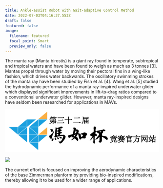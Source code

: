 ```yaml
---
title: Ankle-assist Robot with Gait-adaptive Control Method
date: 2022-07-03T04:16:37.553Z
draft: false
featured: false
image:
  filename: featured
  focal_point: Smart
  preview_only: false
---
```

The manta ray (Manta birostis) is a giant ray found in temperate, subtropical and tropical waters and have been found to weigh as much as 3 tonnes \[3]. Mantas propel through water by moving their pectoral fins in a wing-like fashion, which drives water backwards. The oscillatory swimming strokes of the manta ray have been studied by Fish et al. \[4]. Wang et al. \[5] studied the hydrodynamic performance of a manta ray-inspired underwater glider which displayed significant improvements in lift-to-drag ratios compared to a conventional underwater glider. However, manta ray-inspired designs have seldom been researched for applications in MAVs.

![](32logo.png "Manta ray-inspired design")

[![](https://res.cloudinary.com/marcomontalbano/image/upload/v1681178509/video_to_markdown/images/youtube--NtKbhTW6gGo-c05b58ac6eb4c4700831b2b3070cd403.jpg)](https://youtu.be/NtKbhTW6gGo "")


The current effort is focused on improving the aerodynamic characteristics of the base Zimmerman planform by providing bio-inspired modifications, thereby allowing it to be used for a wider range of applications.
